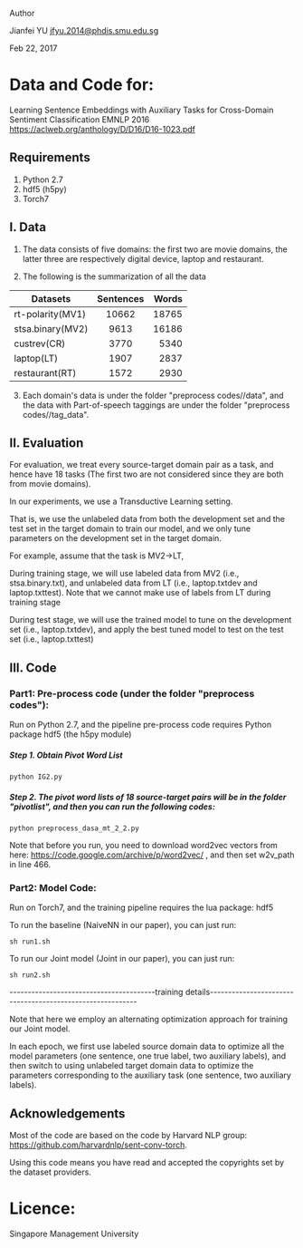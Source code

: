 Author

Jianfei YU
jfyu.2014@phdis.smu.edu.sg

Feb 22, 2017

# Data and Code for:

Learning Sentence Embeddings with Auxiliary Tasks for Cross-Domain Sentiment Classification
EMNLP 2016
https://aclweb.org/anthology/D/D16/D16-1023.pdf

## Requirements

1. Python 2.7
2. hdf5 (h5py)
3. Torch7

## I. Data

1. The data consists of five domains: the first two are movie domains, the latter three are respectively digital device, laptop and restaurant.

2. The following is the summarization of all the data

| Datasets        | Sentences | Words |
| -------------   |:---------:| -----:|
| rt-polarity(MV1)|10662      |  18765|
| stsa.binary(MV2)| 9613      |  16186|  
| custrev(CR)     | 3770      |   5340|
| laptop(LT)      | 1907      |   2837|   
| restaurant(RT)  | 1572      |   2930|


       
3. Each domain's data is under the folder "preprocess codes//data", and the data with Part-of-speech taggings are under the folder "preprocess codes//tag_data".



## II. Evaluation 

   For evaluation, we treat every source-target domain pair as a task, and hence have 18 tasks (The first two are not considered since they are both from movie domains).
   
   In our experiments, we use a Transductive Learning setting.
   
   That is, we use the unlabeled data from both the development set and the test set in the target domain to train our model, and we only tune parameters on the development set in the target domain.
   
   For example, assume that the task is MV2->LT,
   
   During training stage, we will use labeled data from MV2 (i.e., stsa.binary.txt), and unlabeled data from LT (i.e., laptop.txtdev and laptop.txttest). Note that we cannot make use of labels from LT during training stage
   
   During test stage, we will use the trained model to tune on the development set (i.e., laptop.txtdev), and apply the best tuned model to test on the test set (i.e., laptop.txttest) 
 


 
## III. Code

### Part1: Pre-process code (under the folder "preprocess codes"): 

Run on Python 2.7, and the pipeline pre-process code requires Python package hdf5 (the h5py module)

##### Step 1. Obtain Pivot Word List

```
python IG2.py
```

##### Step 2. The pivot word lists of 18 source-target pairs will be in the folder "pivotlist", and then you can run the following codes:

```
python preprocess_dasa_mt_2_2.py
```

Note that before you run, you need to download word2vec vectors from here: https://code.google.com/archive/p/word2vec/  , and then set w2v_path in line 466.

### Part2: Model Code:

Run on Torch7, and the training pipeline requires the lua package: hdf5

To run the baseline (NaiveNN in our paper), you can just run:

```
sh run1.sh
```

To run our Joint model (Joint in our paper), you can just run:

```
sh run2.sh
```

----------------------------------------training details----------------------------------------------------------

Note that here we employ an alternating optimization approach for training our Joint model.

In each epoch, we first use labeled source domain data to optimize all the model parameters (one sentence, one true label, two auxiliary labels), and then switch to using unlabeled target domain data to optimize the parameters corresponding to the auxiliary task (one sentence, two auxiliary labels).


## Acknowledgements

Most of the code are based on the code by Harvard NLP group: https://github.com/harvardnlp/sent-conv-torch.

Using this code means you have read and accepted the copyrights set by the dataset providers.

# Licence:

Singapore Management University
